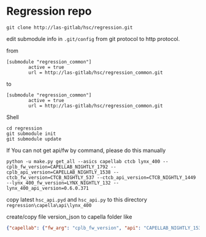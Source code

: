 # Regression repo

```shell
git clone http://las-gitlab/hsc/regression.git
```
edit submodule info in `.git/config` from git protocol to http protocol.

from
```
[submodule "regression_common"]
        active = true
        url = http://las-gitlab/hsc/regression_common.git
```
to
```
[submodule "regression_common"]
        active = true
        url = http://las-gitlab/hsc/regression_common.git
```
Shell
```shell
cd regression
git submodule init
git submodule update
```

If You can not get api/fw by command, please do this manually
```
python -u make.py get_all --asics capellab ctcb lynx_400 --cplb_fw_version=CAPELLAB_NIGHTLY_1792 --cplb_api_version=CAPELLAB_NIGHTLY_1538 --ctcb_fw_version=CTCB_NIGHTLY_537 --ctcb_api_version=CTCB_NIGHTLY_1449 --lynx_400_fw_version=LYNX_NIGHTLY_132 --lynx_400_api_version=0.6.0.371
```

copy latest `hsc_api.pyd` and `hsc_api.py` to this directory
`regression\capella\api\lynx_400`

create/copy file version_json to capella folder like

```json
{"capellab": {"fw_arg": "cplb_fw_version", "api": "CAPELLAB_NIGHTLY_1536", "api_arg": "cplb_api_version", "fw": "CAPELLAB_NIGHTLY_1788", "asic_arg": "capellab"}, "capella": {"fw_arg": "cpl_fw_version", "api": "CAPELLA_NIGHTLY_1517", "api_arg": "cpl_api_version", "asic_arg": "capella", "fw": "CAPELLA_NIGHTLY_1757"}, "vega": {"fw_arg": "vega_fw_version", "api": "1.77.2135", "api_arg": "vega_api_version", "asic_arg": "vega", "fw": "VEGA_NIGHTLY_2366"}, "porrima": {"fw_arg": "por_fw_version", "api": "1.12.1155", "api_arg": "por_api_version", "asic_arg": "porrima", "fw": "1.12.1229"}, "ctc": {"fw_arg": "ctc_fw_version", "api": "CTC_NIGHTLY_1428", "api_arg": "ctc_api_version", "asic_arg": "ctc", "fw": "CTC_NIGHTLY_532"}, "ctcb": {"fw_arg": "ctcb_fw_version", "api": "CTCB_NIGHTLY_1447", "api_arg": "ctcb_api_version", "fw": "CTCB_NIGHTLY_537", "asic_arg": "ctcb"}, "lynx_400": {"fw_arg": "lynx_400_fw_version", "api": "LYNX_400_NIGHTLY_367", "api_arg": "lynx_400_api_version", "fw": "LYNX_NIGHTLY_131", "asic_arg": "lynx_400"}}
```